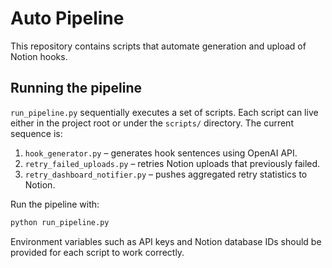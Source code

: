# Auto Pipeline

This repository contains scripts that automate generation and upload of Notion hooks.

## Running the pipeline

`run_pipeline.py` sequentially executes a set of scripts. Each script can live either in the
project root or under the `scripts/` directory. The current sequence is:

1. `hook_generator.py` – generates hook sentences using OpenAI API.
2. `retry_failed_uploads.py` – retries Notion uploads that previously failed.
3. `retry_dashboard_notifier.py` – pushes aggregated retry statistics to Notion.

Run the pipeline with:

```bash
python run_pipeline.py
```

Environment variables such as API keys and Notion database IDs should be provided for each
script to work correctly.

